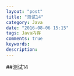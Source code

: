 ```yaml
---
layout: "post"
title: "测试14"
category: Java
date: "2016-08-06 15:15"
tags: Java内存
comments: true
keywords:
description:
---
```


##测试14
